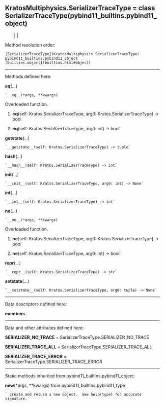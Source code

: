   
**KratosMultiphysics.SerializerTraceType** = class
SerializerTraceType(pybind11_builtins.pybind11_object)  
---  
`    `|   |

Method resolution order:

    [SerializerTraceType](KratosMultiphysics.SerializerTraceType)
    pybind11_builtins.pybind11_object
    [builtins.object](builtins.html#object)

* * *

Methods defined here:  

**__eq__**(...)

    `__eq__(*args, **kwargs)  
Overloaded  function.  
  
1. __eq__(self: Kratos.SerializerTraceType, arg0: Kratos.SerializerTraceType) -> bool  
  
2. __eq__(self: Kratos.SerializerTraceType, arg0: int) -> bool`

**__getstate__**(...)

    `__getstate__(self: Kratos.SerializerTraceType) -> tuple`

**__hash__**(...)

    `__hash__(self: Kratos.SerializerTraceType) -> int`

**__init__**(...)

    `__init__(self: Kratos.SerializerTraceType, arg0: int) -> None`

**__int__**(...)

    `__int__(self: Kratos.SerializerTraceType) -> int`

**__ne__**(...)

    `__ne__(*args, **kwargs)  
Overloaded  function.  
  
1. __ne__(self: Kratos.SerializerTraceType, arg0: Kratos.SerializerTraceType) -> bool  
  
2. __ne__(self: Kratos.SerializerTraceType, arg0: int) -> bool`

**__repr__**(...)

    `__repr__(self: Kratos.SerializerTraceType) -> str`

**__setstate__**(...)

    `__setstate__(self: Kratos.SerializerTraceType, arg0: tuple) -> None`

* * *

Data descriptors defined here:  

**__members__**

* * *

Data and other attributes defined here:  

**SERIALIZER_NO_TRACE** = SerializerTraceType.SERIALIZER_NO_TRACE

**SERIALIZER_TRACE_ALL** = SerializerTraceType.SERIALIZER_TRACE_ALL

**SERIALIZER_TRACE_ERROR** = SerializerTraceType.SERIALIZER_TRACE_ERROR

* * *

Static methods inherited from pybind11_builtins.pybind11_object:  

**__new__**(*args, **kwargs) from pybind11_builtins.pybind11_type

    ` Create and return a new object.  See help(type) for accurate signature.`

